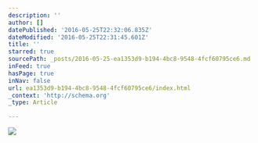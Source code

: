 ```yaml
---
description: ''
author: []
datePublished: '2016-05-25T22:32:06.835Z'
dateModified: '2016-05-25T22:31:45.601Z'
title: ''
starred: true
sourcePath: _posts/2016-05-25-ea1353d9-b194-4bc8-9548-4fcf60795ce6.md
inFeed: true
hasPage: true
inNav: false
url: ea1353d9-b194-4bc8-9548-4fcf60795ce6/index.html
_context: 'http://schema.org'
_type: Article

---
```

![](https://the-grid-user-content.s3-us-west-2.amazonaws.com/68512221-6f69-49fc-a2ab-5fb2371877a3.jpg)